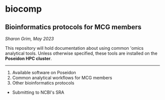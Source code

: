 # biocomp
## Bioinformatics protocols for MCG members

_Sharon Grim, May 2023_

This repository will hold documentation about using common 'omics analytical tools. Unless otherwise specified, these tools are installed on the **Poseidon HPC cluster**.

---

1. Available software on Poseidon
2. Common analytical workflows for MCG members
3. Other bioinformatics protocols
* Submitting to NCBI's SRA

